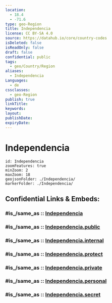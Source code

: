 ```yaml
---
location:
  - 18.4
  - -71.6
type: geo-Region
title: Independencia
license: CC BY-SA 4.0
source: https://datahub.io/core/country-codes
isDeleted: false
isReadOnly: false
draft: false
confidential: public
tags:
  - geo/Country/Region
aliases:
  - Independencia
Languages:
  - de
cssclasses:
  - geo-Region
publish: true
linkTitle:
keywords:
layout:
publishDate:
expiryDate:
---
```


# Independencia

```leaflet
id: Independencia
zoomFeatures: true 
minZoom: 2 
maxZoom: 18
geojsonFolder: ./Independencia/
markerFolder: ./Independencia/
```


## Confidential Links & Embeds: 

### #is_/same_as :: [Independencia](/_Standards/Earth/Continent/America~Caribbean/Dominican_Rep/provinces~Dominican_Rep/Independencia.md) 

### #is_/same_as :: [Independencia.public](/_public/Earth/Continent/America~Caribbean/Dominican_Rep/provinces~Dominican_Rep/Independencia.public.md) 

### #is_/same_as :: [Independencia.internal](/_internal/Earth/Continent/America~Caribbean/Dominican_Rep/provinces~Dominican_Rep/Independencia.internal.md) 

### #is_/same_as :: [Independencia.protect](/_protect/Earth/Continent/America~Caribbean/Dominican_Rep/provinces~Dominican_Rep/Independencia.protect.md) 

### #is_/same_as :: [Independencia.private](/_private/Earth/Continent/America~Caribbean/Dominican_Rep/provinces~Dominican_Rep/Independencia.private.md) 

### #is_/same_as :: [Independencia.personal](/_personal/Earth/Continent/America~Caribbean/Dominican_Rep/provinces~Dominican_Rep/Independencia.personal.md) 

### #is_/same_as :: [Independencia.secret](/_secret/Earth/Continent/America~Caribbean/Dominican_Rep/provinces~Dominican_Rep/Independencia.secret.md)

